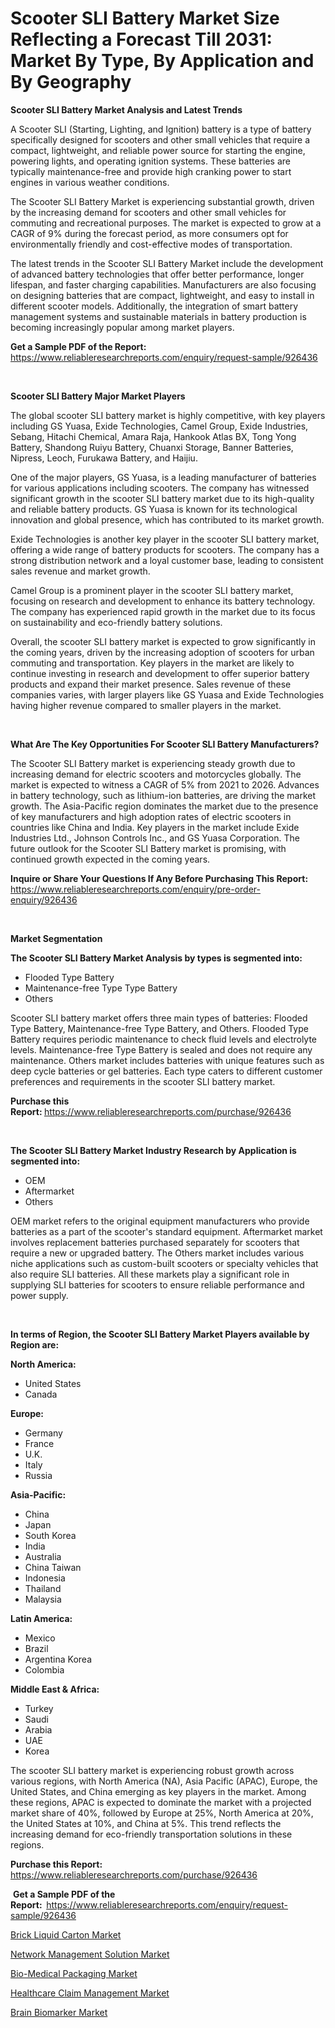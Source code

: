 <p><h1>Scooter SLI Battery Market Size Reflecting a Forecast Till 2031: Market By Type, By Application and By Geography</h1></p><p><strong>Scooter SLI Battery Market Analysis and Latest Trends</strong></p>
<p><p>A Scooter SLI (Starting, Lighting, and Ignition) battery is a type of battery specifically designed for scooters and other small vehicles that require a compact, lightweight, and reliable power source for starting the engine, powering lights, and operating ignition systems. These batteries are typically maintenance-free and provide high cranking power to start engines in various weather conditions.</p><p>The Scooter SLI Battery Market is experiencing substantial growth, driven by the increasing demand for scooters and other small vehicles for commuting and recreational purposes. The market is expected to grow at a CAGR of 9% during the forecast period, as more consumers opt for environmentally friendly and cost-effective modes of transportation.</p><p>The latest trends in the Scooter SLI Battery Market include the development of advanced battery technologies that offer better performance, longer lifespan, and faster charging capabilities. Manufacturers are also focusing on designing batteries that are compact, lightweight, and easy to install in different scooter models. Additionally, the integration of smart battery management systems and sustainable materials in battery production is becoming increasingly popular among market players.</p></p>
<p><strong>Get a Sample PDF of the Report:&nbsp;</strong> <a href="https://www.reliableresearchreports.com/enquiry/request-sample/926436">https://www.reliableresearchreports.com/enquiry/request-sample/926436</a></p>
<p>&nbsp;</p>
<p><strong>Scooter SLI Battery Major Market Players</strong></p>
<p><p>The global scooter SLI battery market is highly competitive, with key players including GS Yuasa, Exide Technologies, Camel Group, Exide Industries, Sebang, Hitachi Chemical, Amara Raja, Hankook Atlas BX, Tong Yong Battery, Shandong Ruiyu Battery, Chuanxi Storage, Banner Batteries, Nipress, Leoch, Furukawa Battery, and Haijiu. </p><p>One of the major players, GS Yuasa, is a leading manufacturer of batteries for various applications including scooters. The company has witnessed significant growth in the scooter SLI battery market due to its high-quality and reliable battery products. GS Yuasa is known for its technological innovation and global presence, which has contributed to its market growth.</p><p>Exide Technologies is another key player in the scooter SLI battery market, offering a wide range of battery products for scooters. The company has a strong distribution network and a loyal customer base, leading to consistent sales revenue and market growth.</p><p>Camel Group is a prominent player in the scooter SLI battery market, focusing on research and development to enhance its battery technology. The company has experienced rapid growth in the market due to its focus on sustainability and eco-friendly battery solutions.</p><p>Overall, the scooter SLI battery market is expected to grow significantly in the coming years, driven by the increasing adoption of scooters for urban commuting and transportation. Key players in the market are likely to continue investing in research and development to offer superior battery products and expand their market presence. Sales revenue of these companies varies, with larger players like GS Yuasa and Exide Technologies having higher revenue compared to smaller players in the market.</p></p>
<p>&nbsp;</p>
<p><strong>What Are The Key Opportunities For Scooter SLI Battery Manufacturers?</strong></p>
<p><p>The Scooter SLI Battery market is experiencing steady growth due to increasing demand for electric scooters and motorcycles globally. The market is expected to witness a CAGR of 5% from 2021 to 2026. Advances in battery technology, such as lithium-ion batteries, are driving the market growth. The Asia-Pacific region dominates the market due to the presence of key manufacturers and high adoption rates of electric scooters in countries like China and India. Key players in the market include Exide Industries Ltd., Johnson Controls Inc., and GS Yuasa Corporation. The future outlook for the Scooter SLI Battery market is promising, with continued growth expected in the coming years.</p></p>
<p><strong>Inquire or Share Your Questions If Any Before Purchasing This Report:</strong> <a href="https://www.reliableresearchreports.com/enquiry/pre-order-enquiry/926436">https://www.reliableresearchreports.com/enquiry/pre-order-enquiry/926436</a></p>
<p>&nbsp;</p>
<p><strong>Market Segmentation</strong></p>
<p><strong>The Scooter SLI Battery Market Analysis by types is segmented into:</strong></p>
<p><ul><li>Flooded Type Battery</li><li>Maintenance-free Type Type Battery</li><li>Others</li></ul></p>
<p><p>Scooter SLI battery market offers three main types of batteries: Flooded Type Battery, Maintenance-free Type Battery, and Others. Flooded Type Battery requires periodic maintenance to check fluid levels and electrolyte levels. Maintenance-free Type Battery is sealed and does not require any maintenance. Others market includes batteries with unique features such as deep cycle batteries or gel batteries. Each type caters to different customer preferences and requirements in the scooter SLI battery market.</p></p>
<p><strong>Purchase this Report:&nbsp;</strong><a href="https://www.reliableresearchreports.com/purchase/926436">https://www.reliableresearchreports.com/purchase/926436</a></p>
<p>&nbsp;</p>
<p><strong>The Scooter SLI Battery Market Industry Research by Application is segmented into:</strong></p>
<p><ul><li>OEM</li><li>Aftermarket</li><li>Others</li></ul></p>
<p><p>OEM market refers to the original equipment manufacturers who provide batteries as a part of the scooter's standard equipment. Aftermarket market involves replacement batteries purchased separately for scooters that require a new or upgraded battery. The Others market includes various niche applications such as custom-built scooters or specialty vehicles that also require SLI batteries. All these markets play a significant role in supplying SLI batteries for scooters to ensure reliable performance and power supply.</p></p>
<p>&nbsp;</p>
<p><strong>In terms of Region, the Scooter SLI Battery Market Players available by Region are:</strong></p>
<p>
    <p> <strong> North America: </strong>
        <ul>
            <li>United States</li>
            <li>Canada</li>
        </ul>
        </p> 
    <p> <strong> Europe: </strong>
        <ul>
            <li>Germany</li>
            <li>France</li>
            <li>U.K.</li>
            <li>Italy</li>
            <li>Russia</li>
        </ul>
        </p> 
    <p> <strong> Asia-Pacific: </strong>
        <ul>
            <li>China</li>
            <li>Japan</li>
            <li>South Korea</li>
            <li>India</li>
            <li>Australia</li>
            <li>China Taiwan</li>
            <li>Indonesia</li>
            <li>Thailand</li>
            <li>Malaysia</li>
        </ul>
        </p> 
    <p> <strong> Latin America: </strong>
        <ul>
            <li>Mexico</li>
            <li>Brazil</li>
            <li>Argentina Korea</li>
            <li>Colombia</li>
        </ul>
        </p> 
    <p> <strong> Middle East & Africa: </strong>
        <ul>
            <li>Turkey</li>
            <li>Saudi</li>
            <li>Arabia</li>
            <li>UAE</li>
            <li>Korea</li>
        </ul>
    </p>
    </p>
<p><p>The scooter SLI battery market is experiencing robust growth across various regions, with North America (NA), Asia Pacific (APAC), Europe, the United States, and China emerging as key players in the market. Among these regions, APAC is expected to dominate the market with a projected market share of 40%, followed by Europe at 25%, North America at 20%, the United States at 10%, and China at 5%. This trend reflects the increasing demand for eco-friendly transportation solutions in these regions.</p></p>
<p><strong>Purchase this Report: </strong><a href="https://www.reliableresearchreports.com/purchase/926436">https://www.reliableresearchreports.com/purchase/926436</a></p>
<p>&nbsp;<strong>Get a Sample PDF of the Report:&nbsp;&nbsp;</strong><a href="https://www.reliableresearchreports.com/enquiry/request-sample/926436">https://www.reliableresearchreports.com/enquiry/request-sample/926436</a></p>
<p><strong></strong></p>
<p><p><a href="https://github.com/Airanohannonzb68e5pb53oc1/Market-Research-Report-List-1/blob/main/brick-liquid-carton-market.md">Brick Liquid Carton Market</a></p><p><a href="https://medium.com/@kathyfisher51/network-management-solution-market-trends-and-market-analysis-forecasted-for-period-2024-2031-ee63f97ebb7f">Network Management Solution Market</a></p><p><a href="https://github.com/fiixsa/Market-Research-Report-List-1/blob/main/bio-medical-packaging-market.md">Bio-Medical Packaging Market</a></p><p><a href="https://medium.com/@jessicaholland33/healthcare-claim-management-market-size-reveals-the-best-marketing-channels-in-global-industry-28e4a3593be0">Healthcare Claim Management Market</a></p><p><a href="https://medium.com/@joanobrien1990/brain-biomarker-market-size-reveals-the-best-marketing-channels-in-global-industry-2b31fbd0b07b">Brain Biomarker Market</a></p></p>